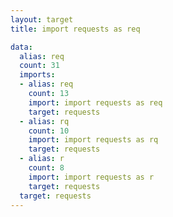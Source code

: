 ```yaml
---
layout: target
title: import requests as req

data:
  alias: req
  count: 31
  imports:
  - alias: req
    count: 13
    import: import requests as req
    target: requests
  - alias: rq
    count: 10
    import: import requests as rq
    target: requests
  - alias: r
    count: 8
    import: import requests as r
    target: requests
  target: requests
---
```

